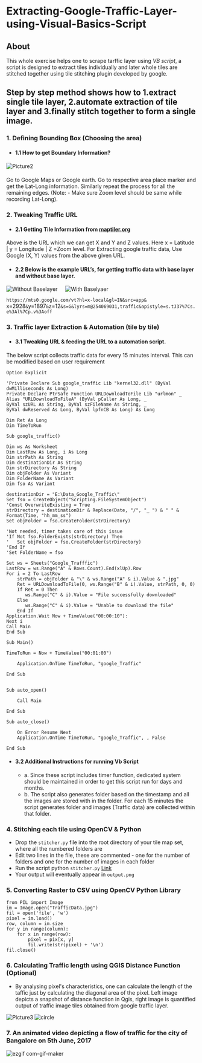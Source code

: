 # Extracting-Google-Traffic-Layer-using-Visual-Basics-Script
## About
This whole exercise helps one to scrape tarffic layer using _VB script_, a script is designed to extract tiles individually and later whole tiles are stitched together using tile stitching plugin developed by google.
## Step by step method shows how to 1.extract single tile layer, 2.automate extraction of tile layer and 3.finally stitch together to form a single image.
### 1. Defining Bounding Box (Choosing the area)
* #### 1.1 How to get Boundary Information?
![Picture2](https://user-images.githubusercontent.com/5634888/120700143-e937fe00-c4ce-11eb-91d9-48a4d1ada053.png)
####
Go to Google Maps or Google earth. Go to respective area place marker and get the Lat-Long information. Similarly repeat the process for all the remaining edges. (Note: - Make sure Zoom level should be same while recording Lat-Long).

### 2. Tweaking Traffic URL
* #### 2.1 Getting Tile Information from [maptiler.org](http://www.maptiler.org/google-maps-coordinates-tile-bounds-projection/)
Above is the URL which we can get X and Y and Z values. Here x = Latitude | y = Longitude | Z =Zoom level. For Extracting google traffic data, Use Google (X, Y) values from the above given URL.

* #### 2.2 Below is the example URL’s, for getting traffic data with base layer and without base layer.

![Without Baselayer](https://user-images.githubusercontent.com/5634888/120701729-da524b00-c4d0-11eb-88b4-9a45f1a9ddd0.png) &nbsp; &nbsp; ![With Baselyaer](https://user-images.githubusercontent.com/5634888/120702172-65334580-c4d1-11eb-893e-0abd1d3b1420.png)

 ``` https://mts0.google.com/vt?hl=x-local&gl=IN&src=app& ``` x=2928```&```y=1897```&```z=12```&s=G&lyrs=m@254069031,traffic&apistyle=s.tJ37%7Cs.e%3Al%7Cp.v%3Aoff ```

### 3. Traffic layer Extraction & Automation (tile by tile)
* #### 3.1 Tweaking URL & feeding the URL to a automation script.
The below script collects traffic data for every 15 minutes interval. This can be modified based on user requirement
```
Option Explicit

'Private Declare Sub google_traffic Lib "kernel32.dll" (ByVal dwMilliseconds As Long)
Private Declare PtrSafe Function URLDownloadToFile Lib "urlmon" _
Alias "URLDownloadToFileA" (ByVal pCaller As Long, _
ByVal szURL As String, ByVal szFileName As String, _
ByVal dwReserved As Long, ByVal lpfnCB As Long) As Long

Dim Ret As Long
Dim TimeToRun

Sub google_traffic()

Dim ws As Worksheet
Dim LastRow As Long, i As Long
Dim strPath As String
Dim destinationDir As String
Dim strDirectory As String
Dim objFolder As Variant
Dim FolderName As Variant
Dim fso As Variant
    
destinationDir = "E:\Data_Google_Traffic\"
Set fso = CreateObject("Scripting.FileSystemObject")
'Const OverwriteExisting = True
strDirectory = destinationDir & Replace(Date, "/", "_ ") & " " & Format(Time, "hh_mm_ss")
Set objFolder = fso.CreateFolder(strDirectory)

'Not needed, timer takes care of this issue
'If Not fso.FolderExists(strDirectory) Then
'   Set objFolder = fso.CreateFolder(strDirectory)
'End If
'Set FolderName = fso

Set ws = Sheets("Google_Trafffic")
LastRow = ws.Range("A" & Rows.Count).End(xlUp).Row
For i = 2 To LastRow
    strPath = objFolder & "\" & ws.Range("A" & i).Value & ".jpg"
    Ret = URLDownloadToFile(0, ws.Range("B" & i).Value, strPath, 0, 0)
    If Ret = 0 Then
       ws.Range("C" & i).Value = "File successfully downloaded"
    Else
       ws.Range("C" & i).Value = "Unable to download the file"
    End If
Application.Wait Now + TimeValue("00:00:10"):
Next i
Call Main
End Sub
 
Sub Main()

TimeToRun = Now + TimeValue("00:01:00")

    Application.OnTime TimeToRun, "google_Traffic"

End Sub


Sub auto_open()

    Call Main

End Sub

Sub auto_close()

    On Error Resume Next
    Application.OnTime TimeToRun, "google_Traffic", , False
    
End Sub

```
* #### 3.2 Additional Instructions for running Vb Script
  - a.	Since these script includes timer function, dedicated system should be maintained in order to get this script run for days and months.
  - b. The script also generates folder based on the timestamp and all the images are stored with in the folder. For each 15 minutes the script generates folder and images (Traffic data) are collected within that folder.

### 4. Stitching each tile using OpenCV & Python
 - Drop the ```stitcher.py``` file into the root directory of your tile map set, where all the numbered folders are
 - Edit two lines in the file, these are commented - one for the number of folders and one for the number of images in each folder
 - Run the script python ```stitcher.py``` [Link](https://gist.github.com/will-hart/133814e92cf45745e9d1)
 - Your output will eventually appear in ```output.png```

### 5. Converting Raster to CSV using OpenCV Python Library
```
from PIL import Image
im = Image.open("TrafficData.jpg")
fil = open('file', 'w')
pixel = im.load()
row, column = im.size
for y in range(column):
    for x in range(row):
        pixel = pix[x, y]
        fil.write(str(pixel) + '\n')
fil.close()
```

### 6. Calculating Traffic length using QGIS Distance Function (Optional)
 - By analysing pixel's characteristics, one can calculate the length of the taffic just by calculating the diagonal area of the pixel. Left image depicts a snapshot of distance function in Qgis, right image is quantified output of traffic image tiles obtained from google traffic layer.
 
![Picture3](https://user-images.githubusercontent.com/5634888/121384743-2afcf480-c966-11eb-8b28-0b3124d5b67e.png)
![circle](https://user-images.githubusercontent.com/5634888/121385139-7dd6ac00-c966-11eb-82fe-2aa62cf879bb.png)


### 7. An animated video depicting a flow of traffic for the city of Bangalore on 5th June, 2017
![ezgif com-gif-maker](https://user-images.githubusercontent.com/5634888/121387890-a65fa580-c968-11eb-9970-1770536a3131.gif)



 
